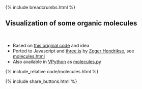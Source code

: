 {% include breadcrumbs.html %}

## Visualization of some organic molecules
<div class="header_line"><br/></div>

- Based on [this original code](https://glowscript.org/#/user/priisdk/folder/molecules) and idea
- Ported to Javascript and [three.js](https://threejs.org/) by [Zeger Hendrikse](https://github.com/zhendrikse/), see
  [molecules.html](https://github.com/zhendrikse/science/blob/main/molecularphysics/code/molecules.html)
- Also available in [VPython](https://vpython.org/) as
  [molecules.py](https://github.com/zhendrikse/science/blob/main/molecularphysics/code/molecules.py)


{% include_relative code/molecules.html %}

<p style="clear: both;"></p>

{% include share_buttons.html %}